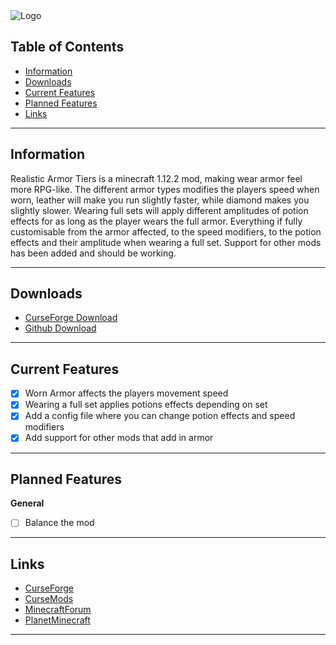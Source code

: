 <img src="http://isak.viste.dk/RealisticArmorTiers/Logo.jpg" alt="Logo">

## Table of Contents
* [Information](#information)
* [Downloads](#downloads)
* [Current Features](#current-features)
* [Planned Features](#planned-features)
* [Links](#links)

---

## <a name="information"></a>Information
Realistic Armor Tiers is a minecraft 1.12.2 mod, making wear armor feel more RPG-like.
The different armor types modifies the players speed when worn, leather will make you run slightly faster, while diamond makes you slightly slower.
Wearing full sets will apply different amplitudes of potion effects for as long as the player wears the full armor. Everything if fully customisable from the armor affected, to the speed modifiers, to the potion effects and their amplitude when wearing a full set.
Support for other mods has been added and should be working.

---

## <a name="downloads"></a>Downloads
- <a href="https://minecraft.curseforge.com/projects/realistic-armor-tiers/files">CurseForge Download</a>
- <a href="https://github.com/IsakViste/RealisticArmorTiers/releases">Github Download</a>

---

## <a name="current-features"></a>Current Features
- [x] Worn Armor affects the players movement speed
- [x] Wearing a full set applies potions effects depending on set
- [x] Add a config file where you can change potion effects and speed modifiers
- [x] Add support for other mods that add in armor

---

## <a name="planned-features"></a>Planned Features
**General**
- [ ] Balance the mod

---

## <a name="links"></a>Links
- <a href="https://minecraft.curseforge.com/projects/realistic-armor-tiers">CurseForge</a>
- <a href="https://mods.curse.com/mc-mods/minecraft/269272-realistic-armor-tiers">CurseMods</a>
- <a href="http://www.minecraftforum.net/forums/mapping-and-modding/minecraft-mods/2827551-realistic-armor-tiers">MinecraftForum</a>
- <a href="https://www.planetminecraft.com/mod/realistic-armor-tiers/">PlanetMinecraft</a>

---
